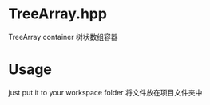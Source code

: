 # TreeArray.hpp
TreeArray container 树状数组容器

# Usage
just put it to your workspace folder 将文件放在项目文件夹中
